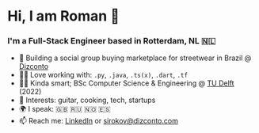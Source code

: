 # Hi, I am Roman 👋
### I'm a Full-Stack Engineer based in Rotterdam, NL 🇳🇱
- 👕 Building a social group buying marketplace for streetwear in Brazil @ [Dizconto](https://instagram.com/dizconto)
- 👨‍💻 Love working with: `.py`, `.java`, `.ts(x)`, `.dart`, `.tf`
- 👨‍🎓 Kinda smart; BSc Computer Science & Engineering @ [TU Delft](https://tudelft.nl/en) (2022)
- 💙 Interests: guitar, cooking, tech, startups
- 🌍 I speak: 🇬🇧 🇷🇺 🇳🇴 🇪🇸
- 📫 Reach me: [LinkedIn](https://linkedin.com/in/RSirokov) or [sirokov@dizconto.com](mailto:sirokov@dizconto.com)

